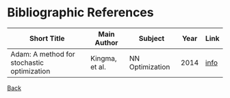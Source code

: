 # Bibliographic References

| Short Title                                | Main Author    | Subject         | Year | Link                                 |
| ------------------------------------------ | -------------- | --------------- | ---- | ------------------------------------ |
| Adam: A method for stochastic optimization | Kingma, et al. | NN Optimization | 2014 | [info](./contents/kingma2014adam.md) |

[Back](../README.md)
